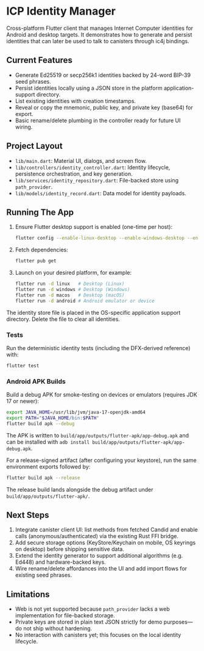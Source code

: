 # ICP Identity Manager

Cross-platform Flutter client that manages Internet Computer identities for Android and desktop targets. It demonstrates how to generate and persist identities that can later be used to talk to canisters through ic4j bindings.

## Current Features
- Generate Ed25519 or secp256k1 identities backed by 24-word BIP-39 seed phrases.
- Persist identities locally using a JSON store in the platform application-support directory.
- List existing identities with creation timestamps.
- Reveal or copy the mnemonic, public key, and private key (base64) for export.
- Basic rename/delete plumbing in the controller ready for future UI wiring.

## Project Layout
- `lib/main.dart`: Material UI, dialogs, and screen flow.
- `lib/controllers/identity_controller.dart`: Identity lifecycle, persistence orchestration, and key generation.
- `lib/services/identity_repository.dart`: File-backed store using `path_provider`.
- `lib/models/identity_record.dart`: Data model for identity payloads.

## Running The App
1. Ensure Flutter desktop support is enabled (one-time per host):
   ```bash
   flutter config --enable-linux-desktop --enable-windows-desktop --enable-macos-desktop
   ```
2. Fetch dependencies:
   ```bash
   flutter pub get
   ```
3. Launch on your desired platform, for example:
   ```bash
   flutter run -d linux   # Desktop (Linux)
   flutter run -d windows # Desktop (Windows)
   flutter run -d macos   # Desktop (macOS)
   flutter run -d android # Android emulator or device
   ```

The identity store file is placed in the OS-specific application support directory. Delete the file to clear all identities.

### Tests
Run the deterministic identity tests (including the DFX-derived reference) with:
```bash
flutter test
```

### Android APK Builds
Build a debug APK for smoke-testing on devices or emulators (requires JDK 17 or newer):
```bash
export JAVA_HOME=/usr/lib/jvm/java-17-openjdk-amd64
export PATH="$JAVA_HOME/bin:$PATH"
flutter build apk --debug
```
The APK is written to `build/app/outputs/flutter-apk/app-debug.apk` and can be installed with `adb install build/app/outputs/flutter-apk/app-debug.apk`.

For a release-signed artifact (after configuring your keystore), run the same environment exports followed by:
```bash
flutter build apk --release
```
The release build lands alongside the debug artifact under `build/app/outputs/flutter-apk/`.

## Next Steps
1. Integrate canister client UI: list methods from fetched Candid and enable calls (anonymous/authenticated) via the existing Rust FFI bridge.
2. Add secure storage options (KeyStore/Keychain on mobile, OS keyrings on desktop) before shipping sensitive data.
3. Extend the identity generator to support additional algorithms (e.g. Ed448) and hardware-backed keys.
4. Wire rename/delete affordances into the UI and add import flows for existing seed phrases.

## Limitations
- Web is not yet supported because `path_provider` lacks a web implementation for file-backed storage.
- Private keys are stored in plain text JSON strictly for demo purposes—do not ship without hardening.
- No interaction with canisters yet; this focuses on the local identity lifecycle.

